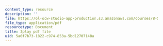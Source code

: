 ```yaml
---
content_type: resource
description: ''
file: https://ol-ocw-studio-app-production.s3.amazonaws.com/courses/8-591j-systems-biology-fall-2014/5a0f7b731822c974853a5bd12707148a_BJXCf6pFrhA.pdf
file_type: application/pdf
resourcetype: Document
title: 3play pdf file
uid: 5a0f7b73-1822-c974-853a-5bd12707148a
---
```

